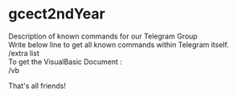 # gcect2ndYear  
Description of known commands for our Telegram Group  
Write below line to get all known commands within Telegram itself.  
/extra list  
To get the VisualBasic Document :  
/vb  

That's all friends!  
